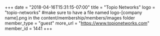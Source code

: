 +++
date = "2018-04-16T15:31:15-07:00"
title = "Topio Networks"
logo = "topio-networks" #make sure to have a file named logo-[company name].png in the content/membership/members/images folder
member_type = "guest"
more_url = "https://www.topionetworks.com"
member_id = 1441
+++
